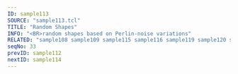 ```yaml
---
ID: sample113
SOURCE: "sample113.tcl"
TITLE: "Random Shapes"
INFO: "<BR>random shapes based on Perlin-noise variations"
RELATED: "sample108 sample109 sample115 sample116 sample119 sample120 sample121"
seqNo: 33
prevID: sample112
nextID: sample114
---
```

